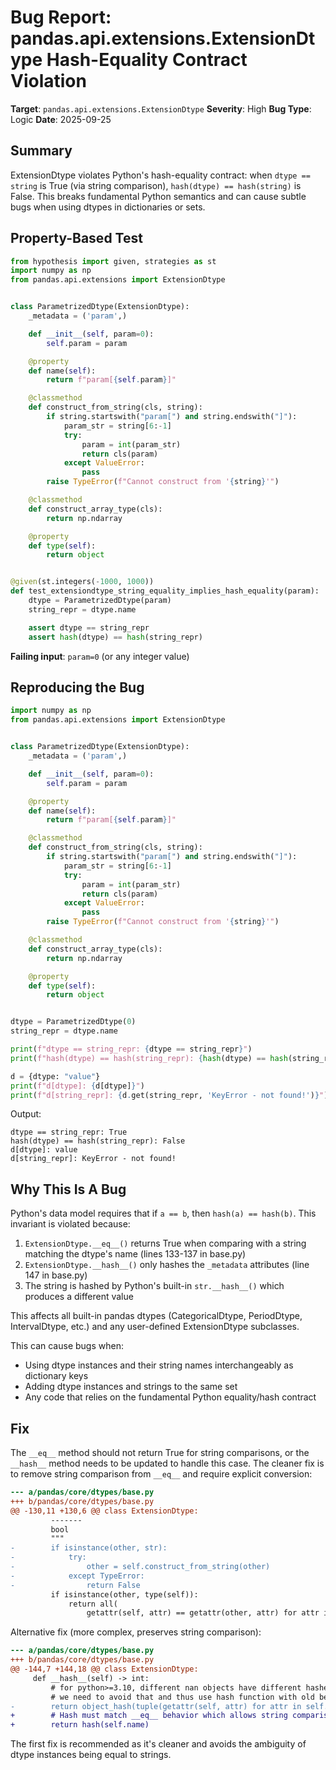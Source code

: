 # Bug Report: pandas.api.extensions.ExtensionDtype Hash-Equality Contract Violation

**Target**: `pandas.api.extensions.ExtensionDtype`
**Severity**: High
**Bug Type**: Logic
**Date**: 2025-09-25

## Summary

ExtensionDtype violates Python's hash-equality contract: when `dtype == string` is True (via string comparison), `hash(dtype) == hash(string)` is False. This breaks fundamental Python semantics and can cause subtle bugs when using dtypes in dictionaries or sets.

## Property-Based Test

```python
from hypothesis import given, strategies as st
import numpy as np
from pandas.api.extensions import ExtensionDtype


class ParametrizedDtype(ExtensionDtype):
    _metadata = ('param',)

    def __init__(self, param=0):
        self.param = param

    @property
    def name(self):
        return f"param[{self.param}]"

    @classmethod
    def construct_from_string(cls, string):
        if string.startswith("param[") and string.endswith("]"):
            param_str = string[6:-1]
            try:
                param = int(param_str)
                return cls(param)
            except ValueError:
                pass
        raise TypeError(f"Cannot construct from '{string}'")

    @classmethod
    def construct_array_type(cls):
        return np.ndarray

    @property
    def type(self):
        return object


@given(st.integers(-1000, 1000))
def test_extensiondtype_string_equality_implies_hash_equality(param):
    dtype = ParametrizedDtype(param)
    string_repr = dtype.name

    assert dtype == string_repr
    assert hash(dtype) == hash(string_repr)
```

**Failing input**: `param=0` (or any integer value)

## Reproducing the Bug

```python
import numpy as np
from pandas.api.extensions import ExtensionDtype


class ParametrizedDtype(ExtensionDtype):
    _metadata = ('param',)

    def __init__(self, param=0):
        self.param = param

    @property
    def name(self):
        return f"param[{self.param}]"

    @classmethod
    def construct_from_string(cls, string):
        if string.startswith("param[") and string.endswith("]"):
            param_str = string[6:-1]
            try:
                param = int(param_str)
                return cls(param)
            except ValueError:
                pass
        raise TypeError(f"Cannot construct from '{string}'")

    @classmethod
    def construct_array_type(cls):
        return np.ndarray

    @property
    def type(self):
        return object


dtype = ParametrizedDtype(0)
string_repr = dtype.name

print(f"dtype == string_repr: {dtype == string_repr}")
print(f"hash(dtype) == hash(string_repr): {hash(dtype) == hash(string_repr)}")

d = {dtype: "value"}
print(f"d[dtype]: {d[dtype]}")
print(f"d[string_repr]: {d.get(string_repr, 'KeyError - not found!')}")
```

Output:
```
dtype == string_repr: True
hash(dtype) == hash(string_repr): False
d[dtype]: value
d[string_repr]: KeyError - not found!
```

## Why This Is A Bug

Python's data model requires that if `a == b`, then `hash(a) == hash(b)`. This invariant is violated because:

1. `ExtensionDtype.__eq__()` returns True when comparing with a string matching the dtype's name (lines 133-137 in base.py)
2. `ExtensionDtype.__hash__()` only hashes the `_metadata` attributes (line 147 in base.py)
3. The string is hashed by Python's built-in `str.__hash__()` which produces a different value

This affects all built-in pandas dtypes (CategoricalDtype, PeriodDtype, IntervalDtype, etc.) and any user-defined ExtensionDtype subclasses.

This can cause bugs when:
- Using dtype instances and their string names interchangeably as dictionary keys
- Adding dtype instances and strings to the same set
- Any code that relies on the fundamental Python equality/hash contract

## Fix

The `__eq__` method should not return True for string comparisons, or the `__hash__` method needs to be updated to handle this case. The cleaner fix is to remove string comparison from `__eq__` and require explicit conversion:

```diff
--- a/pandas/core/dtypes/base.py
+++ b/pandas/core/dtypes/base.py
@@ -130,11 +130,6 @@ class ExtensionDtype:
         -------
         bool
         """
-        if isinstance(other, str):
-            try:
-                other = self.construct_from_string(other)
-            except TypeError:
-                return False
         if isinstance(other, type(self)):
             return all(
                 getattr(self, attr) == getattr(other, attr) for attr in self._metadata
```

Alternative fix (more complex, preserves string comparison):
```diff
--- a/pandas/core/dtypes/base.py
+++ b/pandas/core/dtypes/base.py
@@ -144,7 +144,18 @@ class ExtensionDtype:
     def __hash__(self) -> int:
         # for python>=3.10, different nan objects have different hashes
         # we need to avoid that and thus use hash function with old behavior
-        return object_hash(tuple(getattr(self, attr) for attr in self._metadata))
+        # Hash must match __eq__ behavior which allows string comparison
+        return hash(self.name)
```

The first fix is recommended as it's cleaner and avoids the ambiguity of dtype instances being equal to strings.